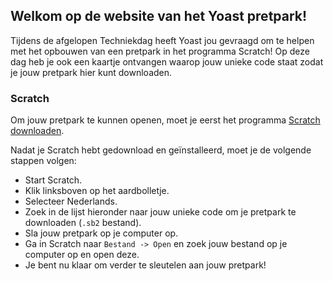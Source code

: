 ## Welkom op de website van het Yoast pretpark!

Tijdens de afgelopen Techniekdag heeft Yoast jou gevraagd om te helpen met het opbouwen van een pretpark in het programma Scratch!
Op deze dag heb je ook een kaartje ontvangen waarop jouw unieke code staat zodat je jouw pretpark hier kunt downloaden.

### Scratch

Om jouw pretpark te kunnen openen, moet je eerst het programma <a href="https://scratch.mit.edu/download#other" target="_blank">Scratch downloaden</a>.

Nadat je Scratch hebt gedownload en geïnstalleerd, moet je de volgende stappen volgen:

- Start Scratch.
- Klik linksboven op het aardbolletje.
- Selecteer Nederlands.
- Zoek in de lijst hieronder naar jouw unieke code om je pretpark te downloaden (`.sb2` bestand).
- Sla jouw pretpark op je computer op.
- Ga in Scratch naar `Bestand -> Open` en zoek jouw bestand op je computer op en open deze.
- Je bent nu klaar om verder te sleutelen aan jouw pretpark!
